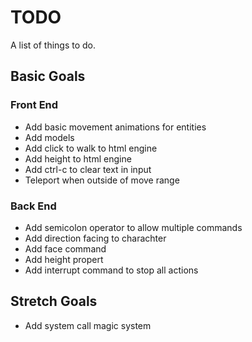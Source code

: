 # TODO
A list of things to do.

## Basic Goals
### Front End
* Add basic movement animations for entities
* Add models
* Add click to walk to html engine
* Add height to html engine
* Add ctrl-c to clear text in input
* Teleport when outside of move range

### Back End
* Add semicolon operator to allow multiple commands
* Add direction facing to charachter
* Add face command
* Add height propert
* Add interrupt command to stop all actions

## Stretch Goals
* Add system call magic system